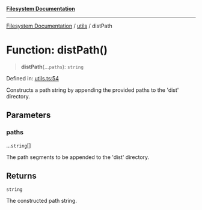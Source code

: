 [**Filesystem Documentation**](../../README.md)

***

[Filesystem Documentation](../../README.md) / [utils](../README.md) / distPath

# Function: distPath()

> **distPath**(...`paths`): `string`

Defined in: [utils.ts:54](https://github.com/stonemjs/filesystem/blob/064ba29e1d5559c367f9a7471b75a6d308ebe158/src/utils.ts#L54)

Constructs a path string by appending the provided paths to the 'dist' directory.

## Parameters

### paths

...`string`[]

The path segments to be appended to the 'dist' directory.

## Returns

`string`

The constructed path string.
